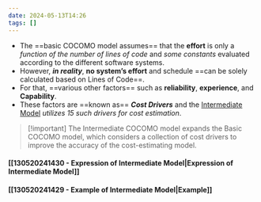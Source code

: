 ```yaml
---
date: 2024-05-13T14:26
tags: []
---
```

- The ==basic COCOMO model assumes== that the **effort** is only a *function of the number of lines of code* and *some constants* evaluated according to the different software systems. 
- However, ***in reality***, **no system’s effort** and schedule ==can be solely calculated based on Lines of Code==.
- For that, ==various other factors== such as **reliability**, **experience**, and **Capability**. 
- These factors are ==known as== ***Cost Drivers*** and the <u>Intermediate Model</u> *utilizes 15 such drivers for cost estimation*.

>[!important] The Intermediate COCOMO model expands the Basic COCOMO model, which considers a collection of cost drivers to improve the accuracy of the cost-estimating model.
#### [[130520241430 - Expression of Intermediate Model|Expression of Intermediate Model]]
#### [[130520241429 - Example of Intermediate Model|Example]]